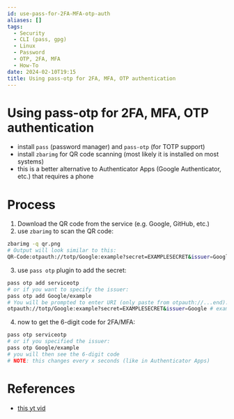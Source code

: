 ```yaml
---
id: use-pass-for-2FA-MFA-otp-auth
aliases: []
tags:
  - Security
  - CLI (pass, gpg)
  - Linux
  - Password
  - OTP, 2FA, MFA
  - How-To
date: 2024-02-10T19:15
title: Using pass-otp for 2FA, MFA, OTP authentication
---
```

<!-- 2024-02-10-1915 (February 10, 2024 7:15 PM) -->

# Using pass-otp for 2FA, MFA, OTP authentication
- install `pass` (password manager) and `pass-otp` (for TOTP support)
- install `zbarimg` for QR code scanning (most likely it is installed on most systems)
- this is a better alternative to Authenticator Apps (Google Authenticator, etc.) that requires a phone

# Process
1. Download the QR code from the service (e.g. Google, GitHub, etc.)
2. use `zbarimg` to scan the QR code:
```bash
zbarimg -q qr.png
# Output will look similar to this:
QR-Code:otpauth://totp/Google:example?secret=EXAMPLESECRET&issuer=Google
```
3. use `pass otp` plugin to add the secret:
```bash
pass otp add serviceotp
# or if you want to specify the issuer:
pass otp add Google/example
# You will be prompted to enter URI (only paste from otpauth://...end):
otpauth://totp/Google:example?secret=EXAMPLESECRET&issuer=Google # example URI to paste
```
4. now to get the 6-digit code for 2FA/MFA:
```bash
pass otp serviceotp
# or if you specified the issuer:
pass otp Google/example
# you will then see the 6-digit code
# NOTE: this changes every x seconds (like in Authenticator Apps)
```

# References
- [this yt vid](https://www.youtube.com/watch?v=sVkURNfxPd4&t=67s&pp=ygUIcGFzcyBvdHA%3D)
